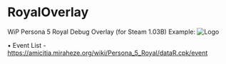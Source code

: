 # RoyalOverlay
WiP Persona 5 Royal Debug Overlay (for Steam 1.03B)
Example:
![Logo](https://i.ibb.co/VxRj2bG/1.png)


• Event List - https://amicitia.miraheze.org/wiki/Persona_5_Royal/dataR.cpk/event
